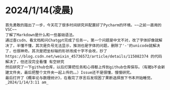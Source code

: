 # 2024/1/14(凌晨)
    首先勇敢的踏出了一步，今天花了很多时间研究并配置好了Pycharm的环境。~~之前一直用的VSC~~
    了解了Markdown是什么和一些基础语法。
    通过查csdn、看文档和问Chatgpt完成了任务一，第一个问题是中文不对，改了字体好像就解决了，半懂不懂，其次是负号无法显示，推测也是字体的问题，删除了'-'的unicode就解决了，也很神奇。其次是把坐标轴的形状改成十字不会改，抄了https://blog.csdn.net/weixin_45736572/article/details/115082374 的代码解决了，但还没完全看懂 有空研究
    然后研究了一下github仓库，以后打算把任务和心得都上传到github仓库保存。（有猪b不会新建文件夹，最后把整个文件夹一起上传的。。）Issue还不是很懂，慢慢研究。
    最后打开了《概率论与数理统计》，在看完了序言后发现困了果断选择放下书本开始睡觉。
    _2024/1/14/3:11 am_